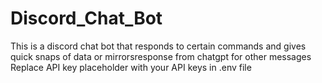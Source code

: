 # Discord_Chat_Bot
This is a discord chat bot that responds to certain commands and gives quick snaps of data or mirrorsresponse from chatgpt for other messages
Replace API key placeholder with your API keys in .env file
